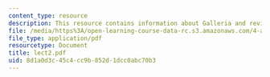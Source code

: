 ```yaml
---
content_type: resource
description: This resource contains information about Galleria and review of images.
file: /media/https%3A/open-learning-course-data-rc.s3.amazonaws.com/4-a21-stories-without-words-photographing-the-first-year-fall-2006/8d1a0d3c45c4cc9b852d1dcc0abc70b3_lect2.pdf
file_type: application/pdf
resourcetype: Document
title: lect2.pdf
uid: 8d1a0d3c-45c4-cc9b-852d-1dcc0abc70b3
---
```

